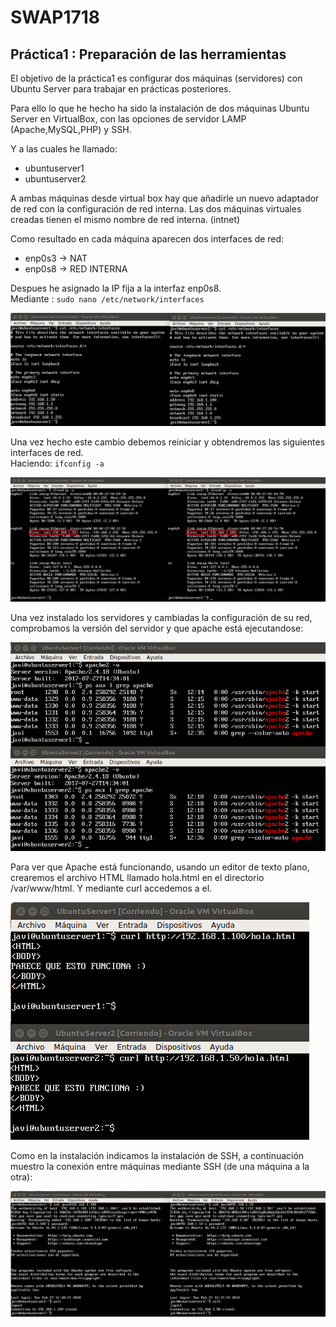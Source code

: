 # SWAP1718
## **Práctica1 : Preparación de las herramientas**    

El objetivo de la práctica1 es configurar dos máquinas (servidores) con Ubuntu Server para trabajar en prácticas posteriores.     

Para ello lo que he hecho ha sido la instalación de dos máquinas Ubuntu Server en VirtualBox, con las opciones de servidor LAMP (Apache,MySQL,PHP) y SSH.    

Y a las cuales he llamado:    
- ubuntuserver1     
- ubuntuserver2   

A ambas máquinas desde virtual box hay que añadirle 
un nuevo adaptador de red con la configuración de red interna. Las dos máquinas virtuales creadas tienen el mismo nombre de red interna. (intnet)

Como resultado en cada máquina aparecen dos interfaces de red:
- enp0s3 -> NAT   
- enp0s8 -> RED INTERNA

Despues he asignado la IP fija a la interfaz enp0s8.   
Mediante : `sudo nano /etc/network/interfaces` 

![Configuracion de red](imagenes/etc-network-interfaces.png)

Una vez hecho este cambio debemos reiniciar y obtendremos las siguientes interfaces de red.    
Haciendo: `ifconfig -a`

![Interfaces de red](imagenes/ifconfig.png)

Una vez instalado los servidores y cambiadas la configuración de su red, comprobamos la versión del servidor y que apache está ejecutandose:

![Apache](imagenes/apache.png)

Para ver que Apache está funcionando, usando un editor de texto plano, crearemos el archivo HTML llamado hola.html en el directorio /var/www/html. Y mediante curl accedemos a el.

![cURL](imagenes/curl.png)

Como en la instalación indicamos la instalación de SSH, a continuación muestro la conexión entre máquinas mediante SSH (de una máquina a la otra):

![SSH](imagenes/ssh.png)


